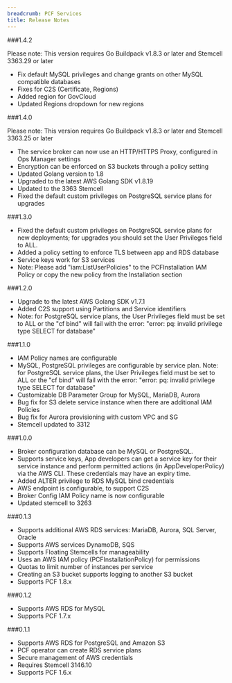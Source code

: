 ```yaml
---
breadcrumb: PCF Services
title: Release Notes
---
```


###1.4.2

Please note: This version requires Go Buildpack v1.8.3 or later and Stemcell 3363.29 or later

* Fix default MySQL privileges and change grants on other MySQL compatible databases
* Fixes for C2S (Certificate, Regions)
* Added region for GovCloud
* Updated Regions dropdown for new regions


###1.4.0

Please note: This version requires Go Buildpack v1.8.3 or later and Stemcell 3363.25 or later

* The service broker can now use an HTTP/HTTPS Proxy, configured in Ops Manager settings
* Encryption can be enforced on S3 buckets through a policy setting
* Updated Golang version to 1.8
* Upgraded to the latest AWS Golang SDK v1.8.19
* Updated to the 3363 Stemcell
* Fixed the default custom privileges on PostgreSQL service plans for upgrades

 

###1.3.0

* Fixed the default custom privileges on PostgreSQL service plans for new deployments; for upgrades you should set the User Privileges field to ALL. 
* Added a policy setting to enforce TLS between app and RDS database
* Service keys work for S3 services
* Note: Please add  "iam:ListUserPolicies" to the PCFInstallation IAM Policy or copy the new policy from the Installation section

###1.2.0

* Upgrade to the latest AWS Golang SDK v1.7.1
* Added C2S support using Partitions and Service identifiers
* Note: for PostgreSQL service plans, the User Privileges field must be set to ALL or the "cf bind" will fail with the error: "error: pq: invalid privilege type SELECT for database"

###1.1.0

* IAM Policy names are configurable
* MySQL, PostgreSQL privileges are configurable by service plan. Note: for PostgreSQL service plans, the User Privileges field must be set to ALL or the "cf bind" will fail with the error: "error: pq: invalid privilege type SELECT for database"
* Customizable DB Parameter Group for MySQL, MariaDB, Aurora
* Bug fix for S3 delete service instance when there are additional IAM Policies
* Bug fix for Aurora provisioning with custom VPC and SG
* Stemcell updated to 3312

###1.0.0

* Broker configuration database can be MySQL or PostgreSQL. 
* Supports service keys, App developers can get a service key for their service instance and perform permitted actions (in AppDeveloperPolicy) via the AWS CLI. These credentials may have an expiry time.
* Added ALTER privilege to RDS MySQL bind credentials
* AWS endpoint is configurable, to support C2S
* Broker Config IAM Policy name is now configurable
* Updated stemcell to 3263


###0.1.3

* Supports additional AWS RDS services: MariaDB, Aurora, SQL Server, Oracle
* Supports AWS services DynamoDB, SQS
* Supports Floating Stemcells for manageability
* Uses an AWS IAM policy (PCFInstallationPolicy) for permissions
* Quotas to limit number of instances per service
* Creating an S3 bucket supports logging to another S3 bucket
* Supports PCF 1.8.x


###0.1.2


* Supports AWS RDS for MySQL
* Supports PCF 1.7.x


###0.1.1


* Supports AWS RDS for PostgreSQL and Amazon S3
* PCF operator can create RDS service plans
* Secure management of AWS credentials
* Requires Stemcell 3146.10
* Supports PCF 1.6.x


